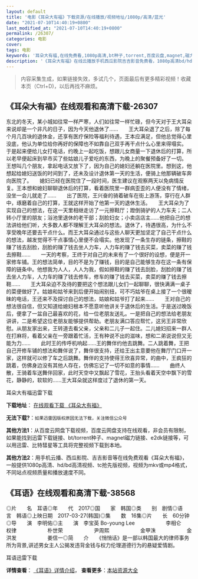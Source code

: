 ```yaml
---
layout: default
title: '电影《耳朵大有福》下载资源/在线播放/视频地址/1080p/高清/蓝光'
date: "2021-07-10T14:40:19+0800"
last_modified_at: "2021-07-10T14:40:19+0800"
permalink: /26307/
categories: 电影
cover:
tags: 电影
keywords: '耳朵大有福,在线免费看,1080p高清,bt种子,torrent,百度云盘,magnet,磁力链,迅雷下载资源'
description: '《耳朵大有福》在线云播放手机西瓜影院吉吉影音免费看，1080p高清bd/hd未删减完整版和tc抢先枪版，mkv/mp4格式，附带bt/torrent种子、magnet/磁力链、百度云盘、网盘资源迅雷下载链接'
---
```


>内容采集生成，如果链接失效，多试几个，页面最后有更多精彩视频！收藏本页（Ctrl+D)，以后再找不麻烦。


## 《耳朵大有福》在线观看和高清下载-26307

东北的冬天，某小城如往常一样严寒，人们如往常一样忙碌，但今天对于王大耳朵来说却是一个非凡的日子，因为今天他退休了……　　王大耳朵退了之后，除了每个月几百块的退休金，还享有医疗保险等福利待遇，王本应满足，但他总觉得心里没底，他认为单位给你再好的保障也不如靠自己双手再干点什么心里来得塌实。　　于是起来便给儿女打电话，约晚上一起吃饭，想跟儿女商量一下退休后的打算，所以老早便起床到早市买了些姑娘儿子爱吃的东西，为晚上的聚餐预备好了一切。　　王想叫几个朋友，拿起电话又放下了，因为自己的媳妇还躺在医院里。想到这，他想起给媳妇送饭的时间到了，还未及设计退休第一天的生活，便骑上他那辆破车奔向医院了。　　媳妇已经在医院住了一段时间，医生建议在观察两天以免病情反复。王本想和媳妇聊聊退休后的打算，看着医院里一群病歪歪的人便没有了情绪，没坐一会儿就走了&hellip;…　　出了医院，王兴奋的骑着破车在街上游荡，穿行在人群中，琢磨着自己的打算，王就这样开始了他第一天的退休生活。　　王大耳朵为了实现自己的想法，在这一天里相继走访了一元擦鞋厅；蹬倒骑驴的人力车夫；二人转小厅里的朋友；浴池里退休的老干部；刮脸妇女；小卖店店主……他把自己的想法讲给他们听，大多数人都不理解王大耳朵的想法。退休了，待遇很高，为什么不享受晚年还要去干点什么。而王大耳朵通过与这些人聊天更加坚定了自己干点什么的想法，越发觉得不干点事情心里便不会塌实。他发现了一条生存的链条，擦鞋的赚了钱去刮脸，刮脸的赚了钱去坐人力车，人力车的赚了钱去买菜，卖菜的赚了钱去擦鞋&hellip;…　　一天的考察，王终于对自己的未来有了一个很好的设想，便是开一家修车铺。王的想法简单，目的不是为了赚钱，目的是自己能够生存在这一条有保障的链条中。他想我为人人，人人为我，假如擦鞋的赚了钱去刮脸，刮脸的赚了钱去坐人力车，人力车的赚了钱去修车，修车的赚了钱去买菜，卖菜的赚了钱去擦鞋&hellip;…　　王大耳朵迫不及待的要把这个想法跟儿女们一起聊聊，很快满满一桌子的菜便做好了。姑娘和姑爷来到后便开始闹别扭，可不巧姑爷在桌上接了一个很暧昧的电话，王还来不及探讨自己的想法，姑娘和姑爷打了起来……　　王对自己的想法很自信，但又知道给媳妇根本不愿意听他讲关于退休后的生活。于是送过晚饭后，便拿了一盆自己最喜欢的花，给一位老朋友送礼。一是把自己的想法给老朋友讲讲，二是希望这位老朋友能够提供帮助。老朋友满口答应帮忙，这另王非常欣慰。从朋友家出来，王转道去看父亲，父亲和二儿子一起住。二儿媳妇招来一群人在打麻将，看着父亲在一旁跟着忙活，王有种说不出的滋味，想和二弟说说但又无能为力&hellip;…　　此时王的传呼机响起&hellip;…王的舞伴约他去跳舞。二人跳着舞，王把自己开修车铺的想法和舞伴说了，舞伴很支持，还给王出主意要他在舞厅门口开一家，这样就可以修了车之后跳舞。舞伴的支持使得王欣喜异常，的曲中，王疯狂的跳着，仿佛身边没有其他人存在，仿佛忘记了一切不如意的事情&hellip;…　　曲终人散，王骑着车送舞伴回家，此时天空中又飘起了雪花，王抬头看着天空中飘下的雪花，静静的，软软的……王大耳朵就这样度过了退休的第一天。</p>


耳朵大有福迅雷下载

**下载地址**： [在线观看下载 《耳朵大有福》](https://www.993dy.com//vod-detail-id-21857.html) 


**无法下载?**：`如果迅雷因版权原因无法下载，关注微信公众号 `

**其他方法1**：从百度云网盘下载视频，百度云网盘支持在线观看，非会员有限制，如果能找到迅雷下载链接、bt/torrent种子、magnet磁力链接、e2dk链接等，可以用迅雷、比特彗星等工具将完整视频下载到本地。

**其他方法2**：用手机云播、西瓜影院、吉吉影音等在线免费观看《耳朵大有福》，一般提供1080p高清、hd/bd高清视频、tc抢先版视频，视频为mkv或mp4格式，不同站点视频质量和播放速度不同。


## 《耳语》在线观看和高清下载-38568

◎片　　名　耳语◎年　　代　2017◎国　　家　韩国◎类　　别　剧情◎语　　言　韩语◎上映日期　2017-03-27(韩国)◎集　　数　16集◎片　　长　60分钟◎导　　演　李明佑◎主　　演　李宝英 Bo-young Lee　　　　　　李相仑　　　　　　权律　　　　　　朴世荣　　　　　　尹周熙　　　　　　金甲洙　　　　　　金洪发　　　　　　姜信一◎简　　介　　《悄悄话》是一部以韩国最大的律师事务所为背景,讲述男女主人公揭发违背金钱与权力伦理道德行为的悬疑爱情剧。


耳语迅雷下载

**详情查看**： [《耳语》详情介绍](/movie/38568/)， **查看更多**：[本站资源大全](/movie/t/all/)

